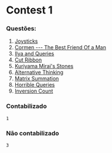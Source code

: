 # Contest 1

### Questões:

1. [Joysticks](http://codeforces.com/problemset/problem/651/A)
2. [Cormen --- The Best Friend Of a Man](http://codeforces.com/problemset/problem/732/B)
3. [Ilya and Queries](http://codeforces.com/problemset/problem/313/B)
4. [Cut Ribbon](http://codeforces.com/problemset/problem/189/A)
5. [Kuriyama Mirai's Stones](http://codeforces.com/problemset/problem/433/B)
6. [Alternative Thinking](http://codeforces.com/problemset/problem/603/A)
7. [Matrix Summation](http://www.spoj.com/problems/MATSUM/)	
8. [Horrible Queries](http://www.spoj.com/problems/HORRIBLE/)	
9. [Inversion Count](http://www.spoj.com/problems/INVCNT/)
### Contabilizado
```1```

### Não contabilizado
```3```
